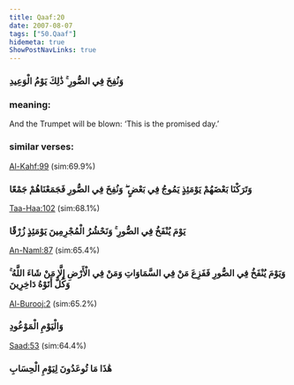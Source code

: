 ```yaml
---
title: Qaaf:20
date: 2007-08-07
tags: ["50.Qaaf"]
hidemeta: true 
ShowPostNavLinks: true 
---
```

### وَنُفِخَ فِي الصُّورِ ۚ ذَٰلِكَ يَوْمُ الْوَعِيدِ
### meaning: 
And the Trumpet will be blown: ‘This is the promised day.’
### similar verses: 

[Al-Kahf:99](/18/99) (sim:69.9%)

### وَتَرَكْنَا بَعْضَهُمْ يَوْمَئِذٍ يَمُوجُ فِي بَعْضٍ ۖ وَنُفِخَ فِي الصُّورِ فَجَمَعْنَاهُمْ جَمْعًا

[Taa-Haa:102](/20/102) (sim:68.1%)

### يَوْمَ يُنْفَخُ فِي الصُّورِ ۚ وَنَحْشُرُ الْمُجْرِمِينَ يَوْمَئِذٍ زُرْقًا

[An-Naml:87](/27/87) (sim:65.4%)

### وَيَوْمَ يُنْفَخُ فِي الصُّورِ فَفَزِعَ مَنْ فِي السَّمَاوَاتِ وَمَنْ فِي الْأَرْضِ إِلَّا مَنْ شَاءَ اللَّهُ ۚ وَكُلٌّ أَتَوْهُ دَاخِرِينَ

[Al-Burooj:2](/85/2) (sim:65.2%)

### وَالْيَوْمِ الْمَوْعُودِ

[Saad:53](/38/53) (sim:64.4%)

### هَٰذَا مَا تُوعَدُونَ لِيَوْمِ الْحِسَابِ
